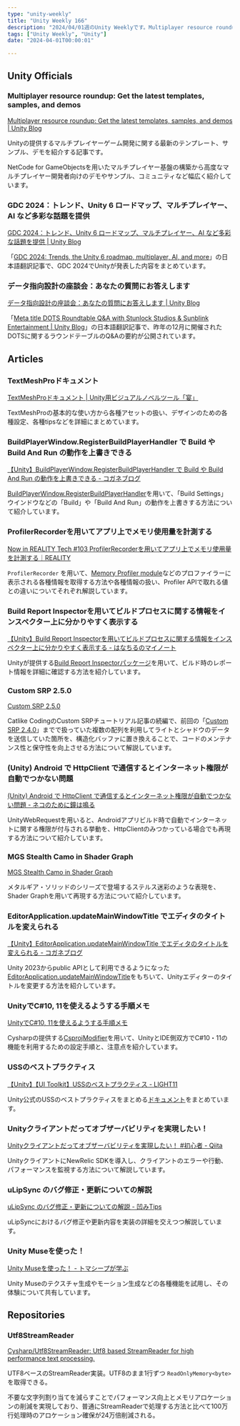 ```yaml
---
type: "unity-weekly"
title: "Unity Weekly 166"
description: "2024/04/01週のUnity Weeklyです。Multiplayer resource roundup、GDC 2024 Recap、TextMeshPro、Utf8StreamReaderなどについて取り上げています。"
tags: ["Unity Weekly", "Unity"]
date: "2024-04-01T00:00:01"

---
```



## Unity Officials

### Multiplayer resource roundup: Get the latest templates, samples, and demos

[Multiplayer resource roundup: Get the latest templates, samples, and demos | Unity Blog](https://blog.unity.com/engine-platform/multiplayer-resource-roundup)

Unityの提供するマルチプレイヤーゲーム開発に関する最新のテンプレート、サンプル、デモを紹介する記事です。

NetCode for GameObjectsを用いたマルチプレイヤー基盤の構築から高度なマルチプレイヤー開発者向けのデモやサンプル、コミュニティなど幅広く紹介しています。

### GDC 2024：トレンド、Unity 6 ロードマップ、マルチプレイヤー、AI など多彩な話題を提供

[GDC 2024：トレンド、Unity 6 ロードマップ、マルチプレイヤー、AI など多彩な話題を提供 | Unity Blog](https://blog.unity.com/ja/games/gdc-2024-recap)

「[GDC 2024: Trends, the Unity 6 roadmap, multiplayer, AI, and more](https://blog.unity.com/games/gdc-2024-recap)」の日本語翻訳記事で、GDC 2024でUnityが発表した内容をまとめています。

### データ指向設計の座談会：あなたの質問にお答えします

[データ指向設計の座談会：あなたの質問にお答えします | Unity Blog](https://blog.unity.com/ja/engine-platform/dots-webinar-roundtable-q-a)

「[Meta title DOTS Roundtable Q&A with Stunlock Studios & Sunblink Entertainment | Unity Blog](https://blog.unity.com/engine-platform/dots-webinar-roundtable-q-a)」の日本語翻訳記事で、昨年の12月に開催されたDOTSに関するラウンドテーブルのQ&Aの要約が公開されています。

## Articles

### TextMeshProドキュメント

[TextMeshProドキュメント | Unity用ビジュアルノベルツール「宴」](https://madnesslabo.net/utage/?page_id=12863)

TextMeshProの基本的な使い方から各種アセットの扱い、デザインのための各種設定、各種tipsなどを詳細にまとめています。

### BuildPlayerWindow.RegisterBuildPlayerHandler で Build や Build And Run の動作を上書きできる

[【Unity】BuildPlayerWindow.RegisterBuildPlayerHandler で Build や Build And Run の動作を上書きできる - コガネブログ](https://baba-s.hatenablog.com/entry/2024/03/26/080000)

[BuildPlayerWindow.RegisterBuildPlayerHandler](https://docs.unity3d.com/ScriptReference/BuildPlayerWindow.RegisterBuildPlayerHandler.html)を用いて、「Build Settings」ウインドウなどの「Build」や「Build And Run」の動作を上書きする方法について紹介しています。

### ProfilerRecorderを用いてアプリ上でメモリ使用量を計測する

[Now in REALITY Tech #103 ProfilerRecorderを用いてアプリ上でメモリ使用量を計測する｜REALITY](https://note.com/reality_eng/n/nf5bc8ba75767)

`ProfilerRecorder` を用いて、[Memory Profiler module](https://docs.unity3d.com/2022.2/Documentation/Manual/ProfilerMemory.html)などのプロファイラーに表示される各種情報を取得する方法や各種情報の扱い、Profiler APIで取れる値との違いについてそれぞれ解説しています。

### Build Report Inspectorを用いてビルドプロセスに関する情報をインスペクター上に分かりやすく表示する

[【Unity】Build Report Inspectorを用いてビルドプロセスに関する情報をインスペクター上に分かりやすく表示する - はなちるのマイノート](https://www.hanachiru-blog.com/entry/2024/03/29/120000)

Unityが提供する[Build Report Inspectorパッケージ](https://docs.unity3d.com/Packages/com.unity.build-report-inspector@0.3/manual/index.html)を用いて、ビルド時のレポート情報を詳細に確認する方法を紹介しています。

### Custom SRP 2.5.0

[Custom SRP 2.5.0](https://catlikecoding.com/unity/custom-srp/2-5-0/)

Catlike CodingのCustom SRPチュートリアル記事の続編で、前回の「[Custom SRP 2.4.0](https://catlikecoding.com/unity/custom-srp/2-4-0/)」までで扱っていた複数の配列を利用してライトとシャドウのデータを送信していた箇所を、構造化バッファに置き換えることで、コードのメンテナンス性と保守性を向上させる方法について解説しています。

### (Unity) Android で HttpClient で通信するとインターネット権限が自動でつかない問題

[(Unity) Android で HttpClient で通信するとインターネット権限が自動でつかない問題 - ネコのために鐘は鳴る](https://ikorin2.hatenablog.jp/entry/2024/03/30/025946)

UnityWebRequestを用いると、Androidアプリビルド時で自動でインターネットに関する権限が付与される挙動を、HttpClientのみつかっている場合でも再現する方法について紹介しています。

### MGS Stealth Camo in Shader Graph

[MGS Stealth Camo in Shader Graph](https://danielilett.com/2024-03-26-tut7-9-mgs-stealth-camo/)

メタルギア・ソリッドのシリーズで登場するステルス迷彩のような表現を、Shader Graphを用いて再現する方法について紹介しています。

### EditorApplication.updateMainWindowTitle でエディタのタイトルを変えられる

[【Unity】EditorApplication.updateMainWindowTitle でエディタのタイトルを変えられる - コガネブログ](https://baba-s.hatenablog.com/entry/2024/03/25/080000)

Unity 2023からpublic APIとして利用できるようになった[EditorApplication.updateMainWindowTitle](https://docs.unity3d.com/ja/2023.2/ScriptReference/EditorApplication-updateMainWindowTitle.html)をもちいて、Unityエディターのタイトルを変更する方法を紹介しています。

### UnityでC#10, 11を使えるようする手順メモ

[UnityでC#10, 11を使えるようする手順メモ](https://zenn.dev/chorome/articles/ce2d86608e55fc)

Cysharpの提供する[CsprojModifier](https://github.com/Cysharp/CsprojModifier)を用いて、UnityとIDE側双方でC#10・11の機能を利用するための設定手順と、注意点を紹介しています。

### USSのベストプラクティス

[【Unity】【UI Toolkit】USSのベストプラクティス - LIGHT11](https://light11.hatenadiary.com/entry/2024/03/26/193252)

Unity公式のUSSのベストプラクティスをまとめる[ドキュメント](https://docs.unity3d.com/2023.2/Documentation/Manual/UIE-USS-WritingStyleSheets.html)をまとめています。

### Unityクライアントだってオブザーバビリティを実現したい！

[Unityクライアントだってオブザーバビリティを実現したい！ #初心者 - Qiita](https://qiita.com/ume67026265/items/72d5068edd9a77baef2e)

UnityクライアントにNewRelic SDKを導入し、クライアントのエラーや行動、パフォーマンスを監視する方法について解説しています。

### uLipSync のバグ修正・更新についての解説

[uLipSync のバグ修正・更新についての解説 - 凹みTips](https://tips.hecomi.com/entry/2024/03/30/230850)

uLipSyncにおけるバグ修正や更新内容を実装の詳細を交えつつ解説しています。

### Unity Museを使った！

[Unity Museを使った！ - トマシープが学ぶ](https://bibinbaleo.hatenablog.com/entry/2024/03/21/164353)

Unity Museのテクスチャ生成やモーション生成などの各種機能を試用し、その体験について共有しています。

## Repositories

### Utf8StreamReader

[Cysharp/Utf8StreamReader: Utf8 based StreamReader for high performance text processing.](https://github.com/Cysharp/Utf8StreamReader)

UTF8ベースのStreamReader実装。UTF8のまま1行ずつ `ReadOnlyMemory<byte>` を取得できる。

不要な文字列割り当てを減らすことでパフォーマンス向上とメモリアロケーションの削減を実現しており、普通にStreamReaderで処理する方法と比べて100万行処理時のアロケーション確保が24万倍削減される。